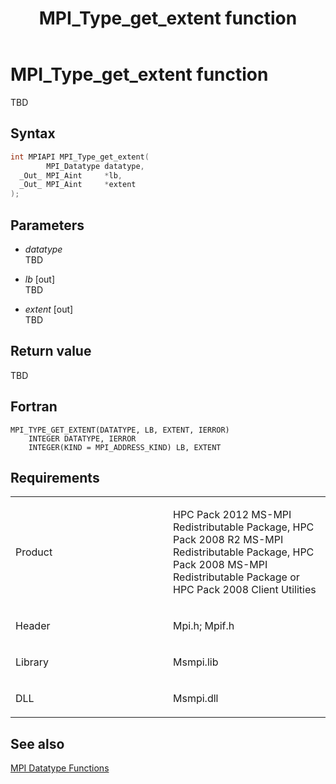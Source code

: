 ﻿---
title: MPI_Type_get_extent function
TOCTitle: MPI_Type_get_extent function
ms:assetid: c0c7644d-9301-4e93-80ee-074280af22bb
ms:mtpsurl: https://msdn.microsoft.com/en-us/library/Dn520571(v=VS.85)
ms:contentKeyID: 59361042
ms.date: 03/28/2018
mtps_version: v=VS.85
f1_keywords:
- MPI_TYPE_GET_EXTENT
- mpif/MPI_Type_get_extent
- mpi/MPI_TYPE_GET_EXTENT
dev_langs:
- C++
- C
---

# MPI\_Type\_get\_extent function

TBD

## Syntax

``` c++
int MPIAPI MPI_Type_get_extent(
        MPI_Datatype datatype,
  _Out_ MPI_Aint     *lb,
  _Out_ MPI_Aint     *extent
);
```

## Parameters

  - *datatype*  
    TBD

  - *lb* \[out\]  
    TBD

  - *extent* \[out\]  
    TBD

## Return value

TBD

## Fortran

    MPI_TYPE_GET_EXTENT(DATATYPE, LB, EXTENT, IERROR)
        INTEGER DATATYPE, IERROR
        INTEGER(KIND = MPI_ADDRESS_KIND) LB, EXTENT

## Requirements

<table>
<colgroup>
<col style="width: 50%" />
<col style="width: 50%" />
</colgroup>
<tbody>
<tr class="odd">
<td><p>Product</p></td>
<td><p>HPC Pack 2012 MS-MPI Redistributable Package, HPC Pack 2008 R2 MS-MPI Redistributable Package, HPC Pack 2008 MS-MPI Redistributable Package or HPC Pack 2008 Client Utilities</p></td>
</tr>
<tr class="even">
<td><p>Header</p></td>
<td>Mpi.h;
Mpif.h</td>
</tr>
<tr class="odd">
<td><p>Library</p></td>
<td>Msmpi.lib</td>
</tr>
<tr class="even">
<td><p>DLL</p></td>
<td>Msmpi.dll</td>
</tr>
</tbody>
</table>


## See also

[MPI Datatype Functions](mpi-datatype-functions.md)

